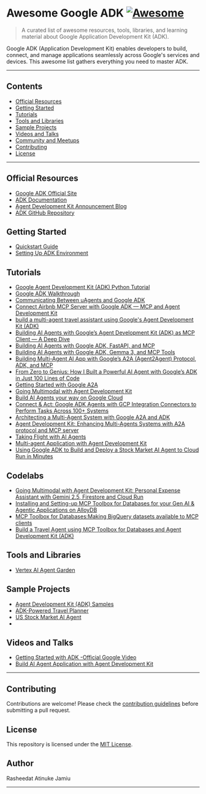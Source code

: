 # Awesome Google ADK [![Awesome](https://awesome.re/badge.svg)](https://awesome.re)

> A curated list of awesome resources, tools, libraries, and learning material about Google Application Development Kit (ADK).

Google ADK (Application Development Kit) enables developers to build, connect, and manage applications seamlessly across Google's services and devices. This awesome list gathers everything you need to master ADK.

---

## Contents

- [Official Resources](#official-resources)
- [Getting Started](#getting-started)
- [Tutorials](#tutorials)
- [Tools and Libraries](#tools-and-libraries)
- [Sample Projects](#sample-projects)
- [Videos and Talks](#videos-and-talks)
- [Community and Meetups](#community-and-meetups)
- [Contributing](#contributing)
- [License](#license)

---

## Official Resources
- [Google ADK Official Site](https://google.github.io/adk-docs/) <!-- Update if different -->
- [ADK Documentation](https://google.github.io/adk-docs/get-started/)
- [Agent Development Kit Announcement Blog](https://developers.googleblog.com/en/agent-development-kit-easy-to-build-multi-agent-applications/)
- [ADK GitHub Repository](https://github.com/google/adk-docs)

## Getting Started
- [Quickstart Guide](https://google.github.io/adk-docs/get-started/quickstart/)
- [Setting Up ADK Environment](https://google.github.io/adk-docs/get-started/installation/)

## Tutorials
- [Google Agent Development Kit (ADK) Python Tutorial](https://github.com/Kjdragan/google-adk-tutorial)
- [Google ADK Walkthrough](https://github.com/sokart/adk-walkthrough)
- [Communicating Between uAgents and Google ADK](https://medium.com/fetch-ai/communicating-between-uagents-and-google-adk-a-step-by-step-guide-c15f355a8dcf)
- [Connect Airbnb MCP Server with Google ADK — MCP and Agent Development Kit](https://medium.aiplanet.com/connect-airbnb-mcp-server-with-google-adk-mcp-and-agent-development-kit-3a3976b7b4ec)
- [build a multi-agent travel assistant using Google's Agent Development Kit (ADK)](https://www.datacamp.com/tutorial/agent-development-kit-adk)
- [Building AI Agents with Google’s Agent Development Kit (ADK) as MCP Client — A Deep Dive](https://medium.com/google-cloud/building-ai-agents-with-googles-agent-development-kit-adk-as-mcp-client-a-deep-dive-full-54d683713afe)
- [Building AI Agents with Google ADK, FastAPI, and MCP](https://dev.to/timtech4u/building-ai-agents-with-google-adk-fastapi-and-mcp-26h7)
- [Building AI Agents with Google ADK, Gemma 3, and MCP Tools](https://medium.com/google-cloud/building-ai-agents-with-google-adk-gemma-3-and-mcp-tools-28763a8f3c62)
- [Building Multi-Agent AI App with Google’s A2A (Agent2Agent) Protocol, ADK, and MCP](https://medium.com/ai-cloud-lab/building-multi-agent-ai-app-with-googles-a2a-agent2agent-protocol-adk-and-mcp-a-deep-a94de2237200)
- [From Zero to Genius: How I Built a Powerful AI Agent with Google’s ADK in Just 100 Lines of Code](https://medium.com/ai-advances/from-zero-to-genius-how-i-built-a-powerful-ai-agent-with-googles-adk-in-just-100-lines-of-code-79c16ceba7cc)
- [Getting Started with Google A2A](https://medium.com/google-cloud/getting-started-with-google-a2a-a-hands-on-tutorial-for-the-agent2agent-protocol-3d3b5e055127)
- [Going Multimodal with Agent Development Kit](https://medium.com/google-cloud/going-multimodal-with-agent-development-kit-personal-expense-assistant-with-gemini-2-5-480b031c7d5a)
- [Build AI Agents your way on Google Cloud](https://medium.com/google-cloud/build-ai-agents-your-way-on-google-cloud-7e64e76550bc)
- [Connect & Act: Google ADK Agents with GCP Integration Connectors to Perform Tasks Across 100+ Systems](https://medium.com/google-cloud/connect-act-google-adk-agents-with-gcp-integration-connectors-to-perform-tasks-across-100-ca10a3fd5334)
- [Architecting a Multi-Agent System with Google A2A and ADK](https://medium.com/google-cloud/architecting-a-multi-agent-system-with-google-a2a-and-adk-4ced4502c86a)
- [Agent Development Kit: Enhancing Multi-Agents Systems with A2A protocol and MCP server](https://medium.com/@rubenszimbres/agent-development-kit-enhancing-multi-agents-systems-with-a2a-protocol-and-mcp-server-535547b21f9d)
- [Taking Flight with AI Agents](https://notes.vikramtiwari.com/generative-ai-universe/taking-flight-with-ai-agents)
- [Multi-agent Application with Agent Development Kit](https://medium.com/google-cloud/multi-agent-application-with-agent-development-kit-50a942915459)
- [Using Google ADK to Build and Deploy a Stock Market AI Agent to Cloud Run in Minutes](https://medium.com/@rash-raj/using-google-adk-to-build-and-deploy-a-production-ready-stock-market-ai-agent-to-cloud-run-in-0ffa69b51760)


## Codelabs
- [Going Multimodal with Agent Development Kit: Personal Expense Assistant with Gemini 2.5, Firestore and Cloud Run](https://codelabs.developers.google.com/personal-expense-assistant-multimodal-adk#0)
- [Installing and Setting-up MCP Toolbox for Databases for your Gen AI & Agentic Applications on AlloyDB](https://codelabs.developers.google.com/genai-toolbox-for-alloydb#0)
- [MCP Toolbox for Databases:Making BigQuery datasets available to MCP clients](https://codelabs.developers.google.com/mcp-toolbox-bigquery-dataset#0)
- [Build a Travel Agent using MCP Toolbox for Databases and Agent Development Kit (ADK)](https://codelabs.developers.google.com/travel-agent-mcp-toolbox-adk?hl=en#0)
  
## Tools and Libraries
- [Vertex AI Agent Garden](https://console.cloud.google.com/vertex-ai/agents/agent-garden?)

## Sample Projects
- [Agent Development Kit (ADK) Samples](https://github.com/google/adk-samples)
- [ADK-Powered Travel Planner](https://github.com/AashiDutt/Google-Agent-Development-Kit-Demo)
- [US Stock Market AI Agent](https://github.com/RashRAJ/stockAIAgent)
- 

## Videos and Talks
- [Getting Started with ADK -Official Google Video](https://www.youtube.com/watch?v=44C8u0CDtSo&ab_channel=GoogleforDevelopers)
- [Build AI Agent Application with Agent Development Kit](https://www.youtube.com/watch?v=RgLSTGFjpqI&t=1s&ab_channel=VenelinValkov)

---

## Contributing

Contributions are welcome! Please check the [contribution guidelines](CONTRIBUTING.md) before submitting a pull request.

## License

This repository is licensed under the [MIT License](LICENSE).

## Author
Rasheedat Atinuke Jamiu

---
